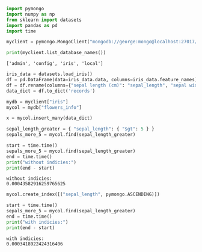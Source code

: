 ```python
import pymongo
import numpy as np
from sklearn import datasets
import pandas as pd
import time
```


```python
myclient = pymongo.MongoClient("mongodb://george:mongo@localhost:27017/")
```


```python
print(myclient.list_database_names())
```

    ['admin', 'config', 'iris', 'local']
    


```python
iris_data = datasets.load_iris()
df = pd.DataFrame(data=iris_data.data, columns=iris_data.feature_names)
df = df.rename(columns={"sepal length (cm)": "sepal_length", "sepal width (cm)": " sepal_width", "petal length (cm)": "petal_length", "petal width (cm)": "petal_width"})
data_dict = df.to_dict('records')
```


```python
mydb = myclient["iris"]
mycol = mydb["flowers_info"]
```


```python
x = mycol.insert_many(data_dict)
```


```python
sepal_length_greater = { "sepal_length": { "$gt": 5 } }
sepals_more_5 = mycol.find(sepal_length_greater)
```


```python
start = time.time()
sepals_more_5 = mycol.find(sepal_length_greater)
end = time.time()
print("without indicies:")
print(end - start)
```

    without indicies:
    0.00043582916259765625
    


```python
mycol.create_index([("sepal_length", pymongo.ASCENDING)])
```


```python
start = time.time()
sepals_more_5 = mycol.find(sepal_length_greater)
end = time.time()
print("with indicies:")
print(end - start)
```

    with indicies:
    0.0003418922424316406
    
